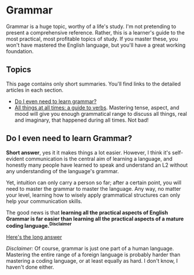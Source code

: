 # Grammar

Grammar is a huge topic, worthy of a life's study. I'm not pretending to present
a comprehensive reference. Rather, this is a learner's guide to the most practical,
most profitable topics of study.
If you master these, you won't have mastered the English language, but you'll
have a great working foundation.

## Topics

This page contains only short summaries. You'll find links to the detailed
articles in each section.

* [Do I even need to learn grammar?](#do-i-even-need-to-learn-grammar%3F)
* [All things at all times: a guide to verbs](./verb-guide). Mastering tense,
aspect, and mood will give you enough grammatical range to discuss all things,
real and imaginary, that happened during all times. Not bad!

## Do I even need to learn Grammar?

**Short answer**, yes it it makes things a lot easier. However, I think it's self-evident
communication is the central aim of learning a language, and honestly many people
have learned to speak and understand an L2 without any understanding of the language's grammar. 

Yet, intuition can only carry a person so far; after a
certain point, you will need to master the grammar to master the language.
Any way, no matter your level, learning how to wisely apply grammatical structures can only help your
communication skills. 


The good news is that **learning all the practical aspects of English Grammar is
far easier than learning all the practical aspects of a mature coding
language.<sup>Disclaimer</sup>**  


[Here's the long answer](./Do-I-Need-Grammar%3F.md)

_Disclaimer:_ Of course, grammar is just one part of a human language. Mastering
the entire range of a foreign language is probably harder than mastering a coding
language, or at least equally as hard. I don't know, I haven't done either.






